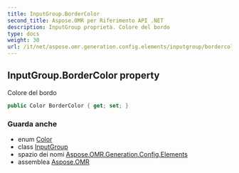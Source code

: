 ```yaml
---
title: InputGroup.BorderColor
second_title: Aspose.OMR per Riferimento API .NET
description: InputGroup proprietà. Colore del bordo
type: docs
weight: 30
url: /it/net/aspose.omr.generation.config.elements/inputgroup/bordercolor/
---
```

## InputGroup.BorderColor property

Colore del bordo

```csharp
public Color BorderColor { get; set; }
```

### Guarda anche

* enum [Color](../../../aspose.omr.generation/color/)
* class [InputGroup](../)
* spazio dei nomi [Aspose.OMR.Generation.Config.Elements](../../inputgroup/)
* assemblea [Aspose.OMR](../../../)


